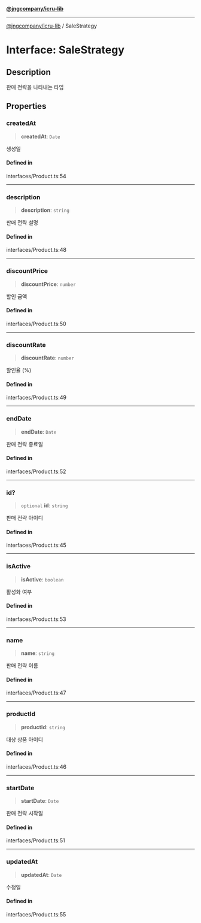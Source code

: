 [**@jngcompany/icru-lib**](../README.md)

***

[@jngcompany/icru-lib](../globals.md) / SaleStrategy

# Interface: SaleStrategy

## Description

판매 전략을 나타내는 타입

## Properties

### createdAt

> **createdAt**: `Date`

생성일

#### Defined in

interfaces/Product.ts:54

***

### description

> **description**: `string`

판매 전략 설명

#### Defined in

interfaces/Product.ts:48

***

### discountPrice

> **discountPrice**: `number`

할인 금액

#### Defined in

interfaces/Product.ts:50

***

### discountRate

> **discountRate**: `number`

할인율 (%)

#### Defined in

interfaces/Product.ts:49

***

### endDate

> **endDate**: `Date`

판매 전략 종료일

#### Defined in

interfaces/Product.ts:52

***

### id?

> `optional` **id**: `string`

판매 전략 아이디

#### Defined in

interfaces/Product.ts:45

***

### isActive

> **isActive**: `boolean`

활성화 여부

#### Defined in

interfaces/Product.ts:53

***

### name

> **name**: `string`

판매 전략 이름

#### Defined in

interfaces/Product.ts:47

***

### productId

> **productId**: `string`

대상 상품 아이디

#### Defined in

interfaces/Product.ts:46

***

### startDate

> **startDate**: `Date`

판매 전략 시작일

#### Defined in

interfaces/Product.ts:51

***

### updatedAt

> **updatedAt**: `Date`

수정일

#### Defined in

interfaces/Product.ts:55
